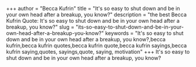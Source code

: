 +++
author = "Becca Kufrin"
title = "It's so easy to shut down and be in your own head after a breakup, you know?"
description = "the best Becca Kufrin Quote: It's so easy to shut down and be in your own head after a breakup, you know?"
slug = "its-so-easy-to-shut-down-and-be-in-your-own-head-after-a-breakup-you-know?"
keywords = "It's so easy to shut down and be in your own head after a breakup, you know?,becca kufrin,becca kufrin quotes,becca kufrin quote,becca kufrin sayings,becca kufrin saying,quotes, sayings,quote, saying, motivation"
+++
It's so easy to shut down and be in your own head after a breakup, you know?
